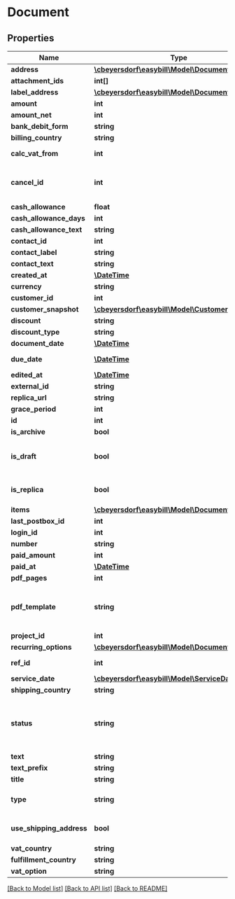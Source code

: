 # Document

## Properties
Name | Type | Description | Notes
------------ | ------------- | ------------- | -------------
**address** | [**\cbeyersdorf\easybill\Model\DocumentAddress**](DocumentAddress.md) |  | [optional] 
**attachment_ids** | **int[]** |  | [optional] 
**label_address** | [**\cbeyersdorf\easybill\Model\DocumentAddress**](DocumentAddress.md) |  | [optional] 
**amount** | **int** |  | [optional] 
**amount_net** | **int** |  | [optional] 
**bank_debit_form** | **string** |  | [optional] 
**billing_country** | **string** |  | [optional] 
**calc_vat_from** | **int** | 0 &#x3D;&#x3D;&#x3D; Net, 1 &#x3D;&#x3D;&#x3D; Gross. | [optional] 
**cancel_id** | **int** | ID from the cancel document. Only by document type &#x3D;&#x3D; INVOICE. | [optional] 
**cash_allowance** | **float** |  | [optional] 
**cash_allowance_days** | **int** |  | [optional] 
**cash_allowance_text** | **string** |  | [optional] 
**contact_id** | **int** |  | [optional] 
**contact_label** | **string** |  | [optional] 
**contact_text** | **string** |  | [optional] 
**created_at** | [**\DateTime**](\DateTime.md) |  | [optional] 
**currency** | **string** |  | [optional] 
**customer_id** | **int** |  | [optional] 
**customer_snapshot** | [**\cbeyersdorf\easybill\Model\CustomerSnapshot**](CustomerSnapshot.md) |  | [optional] 
**discount** | **string** |  | [optional] 
**discount_type** | **string** |  | [optional] 
**document_date** | [**\DateTime**](\DateTime.md) |  | [optional] 
**due_date** | [**\DateTime**](\DateTime.md) | To change the value use grace_period. | [optional] 
**edited_at** | [**\DateTime**](\DateTime.md) |  | [optional] 
**external_id** | **string** |  | [optional] 
**replica_url** | **string** |  | [optional] 
**grace_period** | **int** | Days for payment. | [optional] 
**id** | **int** |  | [optional] 
**is_archive** | **bool** |  | [optional] 
**is_draft** | **bool** | This property is read only. To finish the document call /documents/{id}/done. | [optional] 
**is_replica** | **bool** | Marks a document as a replica from another software. | [optional] 
**items** | [**\cbeyersdorf\easybill\Model\DocumentPosition[]**](DocumentPosition.md) |  | [optional] 
**last_postbox_id** | **int** |  | [optional] 
**login_id** | **int** |  | [optional] 
**number** | **string** |  | [optional] 
**paid_amount** | **int** |  | [optional] 
**paid_at** | [**\DateTime**](\DateTime.md) |  | [optional] 
**pdf_pages** | **int** |  | [optional] 
**pdf_template** | **string** | Default template is null or &#39;DE&#39;, default english is &#39;EN&#39; and for all others use the numeric template ID. | [optional] 
**project_id** | **int** |  | [optional] 
**recurring_options** | [**\cbeyersdorf\easybill\Model\DocumentRecurring**](DocumentRecurring.md) |  | [optional] 
**ref_id** | **int** | Reference document id | [optional] 
**service_date** | [**\cbeyersdorf\easybill\Model\ServiceDate**](ServiceDate.md) |  | [optional] 
**shipping_country** | **string** |  | [optional] 
**status** | **string** | This value can be only use in document type DELIVERY, ORDER, CHARGE or OFFER. NULL is default &#x3D; not set. | [optional] 
**text** | **string** |  | [optional] 
**text_prefix** | **string** |  | [optional] 
**title** | **string** |  | [optional] 
**type** | **string** | Can only set on create. | [optional] [default to 'INVOICE']
**use_shipping_address** | **bool** | If true and customer has shipping address then it will be used. | [optional] 
**vat_country** | **string** |  | [optional] 
**fulfillment_country** | **string** |  | [optional] 
**vat_option** | **string** |  | [optional] 

[[Back to Model list]](../README.md#documentation-for-models) [[Back to API list]](../README.md#documentation-for-api-endpoints) [[Back to README]](../README.md)


